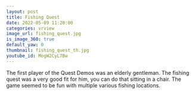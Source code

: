 ```yaml
---
layout: post
title: Fishing Quest
date: 2022-05-09 11:20:00
categories: vrview
image_url: fishing_quest.jpg
is_image_360: true
default_yaw: 0
thumbnail: fishing_quest_th.jpg
youtube_id: MogW2CyL7Bw
---
```

The first player of the Quest Demos was an elderly gentleman. The fishing quest was a very good fit for him, you can do that sitting in a chair. The game seemed to be fun with multiple various fishing locations.
